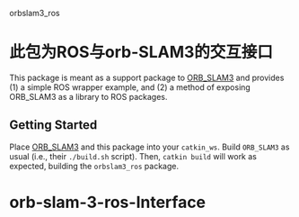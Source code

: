 orbslam3_ros

此包为ROS与orb-SLAM3的交互接口
============

This package is meant as a support package to [ORB_SLAM3](https://github.com/UZ-SLAMLab/ORB_SLAM3) and provides (1) a simple ROS wrapper example, and (2) a method of exposing ORB_SLAM3 as a library to ROS packages.

## Getting Started

Place [ORB_SLAM3](https://github.com/UZ-SLAMLab/ORB_SLAM3) and this package into your `catkin_ws`. Build `ORB_SLAM3` as usual (i.e., their `./build.sh` script). Then, `catkin build` will work as expected, building the `orbslam3_ros` package.
# orb-slam-3-ros-Interface
